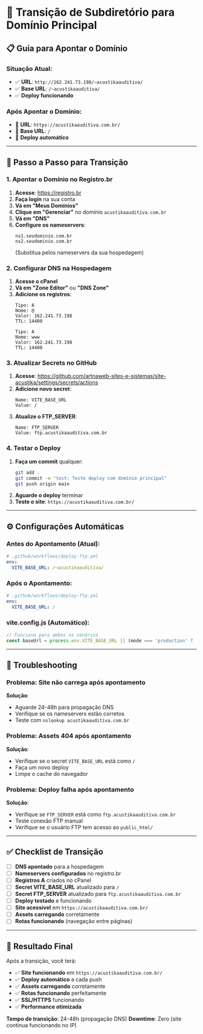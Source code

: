 # 🔄 Transição de Subdiretório para Domínio Principal

## 📋 **Guia para Apontar o Domínio**

### **Situação Atual:**
- ✅ **URL**: `http://162.241.73.198/~acustikaauditiva/`
- ✅ **Base URL**: `/~acustikaauditiva/`
- ✅ **Deploy funcionando**

### **Após Apontar o Domínio:**
- 🎯 **URL**: `https://acustikaauditiva.com.br/`
- 🎯 **Base URL**: `/`
- 🎯 **Deploy automático**

---

## 🚀 **Passo a Passo para Transição**

### **1. Apontar o Domínio no Registro.br**

1. **Acesse**: https://registro.br
2. **Faça login** na sua conta
3. **Vá em "Meus Domínios"**
4. **Clique em "Gerenciar"** no domínio `acustikaauditiva.com.br`
5. **Vá em "DNS"**
6. **Configure os nameservers**:
   ```
   ns1.seudominio.com.br
   ns2.seudominio.com.br
   ```
   (Substitua pelos nameservers da sua hospedagem)

### **2. Configurar DNS na Hospedagem**

1. **Acesse o cPanel**
2. **Vá em "Zone Editor"** ou **"DNS Zone"**
3. **Adicione os registros**:
   ```
   Tipo: A
   Nome: @
   Valor: 162.241.73.198
   TTL: 14400

   Tipo: A
   Nome: www
   Valor: 162.241.73.198
   TTL: 14400
   ```

### **3. Atualizar Secrets no GitHub**

1. **Acesse**: https://github.com/artnaweb-sites-e-sistemas/site-acustika/settings/secrets/actions
2. **Adicione novo secret**:
   ```
   Name: VITE_BASE_URL
   Value: /
   ```
3. **Atualize o FTP_SERVER**:
   ```
   Name: FTP_SERVER
   Value: ftp.acustikaauditiva.com.br
   ```

### **4. Testar o Deploy**

1. **Faça um commit** qualquer:
   ```bash
   git add .
   git commit -m "test: Teste deploy com domínio principal"
   git push origin main
   ```
2. **Aguarde o deploy** terminar
3. **Teste o site**: `https://acustikaauditiva.com.br/`

---

## ⚙️ **Configurações Automáticas**

### **Antes do Apontamento (Atual):**
```yaml
# .github/workflows/deploy-ftp.yml
env:
  VITE_BASE_URL: /~acustikaauditiva/
```

### **Após o Apontamento:**
```yaml
# .github/workflows/deploy-ftp.yml
env:
  VITE_BASE_URL: /
```

### **vite.config.js (Automático):**
```javascript
// Funciona para ambos os cenários
const baseUrl = process.env.VITE_BASE_URL || (mode === 'production' ? '/' : '/~acustikaauditiva/')
```

---

## 🔧 **Troubleshooting**

### **Problema: Site não carrega após apontamento**
**Solução**:
- Aguarde 24-48h para propagação DNS
- Verifique se os nameservers estão corretos
- Teste com `nslookup acustikaauditiva.com.br`

### **Problema: Assets 404 após apontamento**
**Solução**:
- Verifique se o secret `VITE_BASE_URL` está como `/`
- Faça um novo deploy
- Limpe o cache do navegador

### **Problema: Deploy falha após apontamento**
**Solução**:
- Verifique se `FTP_SERVER` está como `ftp.acustikaauditiva.com.br`
- Teste conexão FTP manual
- Verifique se o usuário FTP tem acesso ao `public_html/`

---

## ✅ **Checklist de Transição**

- [ ] **DNS apontado** para a hospedagem
- [ ] **Nameservers configurados** no registro.br
- [ ] **Registros A** criados no cPanel
- [ ] **Secret VITE_BASE_URL** atualizado para `/`
- [ ] **Secret FTP_SERVER** atualizado para `ftp.acustikaauditiva.com.br`
- [ ] **Deploy testado** e funcionando
- [ ] **Site acessível** em `https://acustikaauditiva.com.br/`
- [ ] **Assets carregando** corretamente
- [ ] **Rotas funcionando** (navegação entre páginas)

---

## 🎉 **Resultado Final**

Após a transição, você terá:
- ✅ **Site funcionando** em `https://acustikaauditiva.com.br/`
- ✅ **Deploy automático** a cada push
- ✅ **Assets carregando** corretamente
- ✅ **Rotas funcionando** perfeitamente
- ✅ **SSL/HTTPS** funcionando
- ✅ **Performance otimizada**

**Tempo de transição**: 24-48h (propagação DNS)
**Downtime**: Zero (site continua funcionando no IP)

